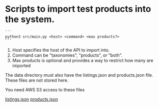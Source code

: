 # Scripts to import test products into the system. 

    ```
    python3 src/main.py <host> <command> <max products?>
    ```

1. Host specifies the host of the API to import into.
2. Command can be "taxonomies", "products", or "both".
3. Max products is optional and provides a way to restrict how many are imported


The data directory must also have the listings.json and products.json file.
These files are not stored here.

You need AWS S3 access to these files

[listings.json](https://s3-us-west-2.amazonaws.com/fc-dev-assets/sample_data/listings.json)
[products.json](https://s3-us-west-2.amazonaws.com/fc-dev-assets/sample_data/products.json)


